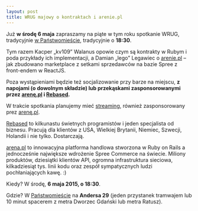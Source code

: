 ```yaml
---
layout: post
title: WRUG majowy o kontraktach i arenie.pl
---
```


Już **w środę 6 maja** zapraszamy na piąte w tym roku spotkanie
WRUG, tradycyjnie [w Państwomieście](http://panstwomiasto.pl),
tradycyjnie o **18:30**.

Tym razem Kacper „kv109” Walanus opowie czym są kontrakty w Rubym
i poda przykłady ich implementacji, a Damian „lego” Legawiec
o [arenie.pl](http://arena.pl) – jak zbudowano marketplace
z setkami sprzedawców na bazie Spree z front-endem w ReactJS.

Poza wystąpieniami będzie też socjalizowanie przy barze na miejscu,
**z napojami (o dowolnym składzie) lub przekąskami zasponsorowanymi
przez [arenę.pl](http://arena.pl) i [Rebased](http://rebased.pl).**

W trakcie spotkania planujemy mieć
[streaming](http://whitestream.pl/wrug/), również
zasponsorowany prez [arenę.pl](http://arena.pl).

[Rebased](http://rebased.pl) to kilkunastu świetnych programistów
i jeden specjalista od biznesu. Pracują dla klientów z USA, Wielkiej
Brytanii, Niemiec, Szwecji, Holandii i nie tylko. Dostarczają.

[arena.pl](http://arena.pl) to innowacyjna platforma handlowa
stworzona w Ruby on Rails a jednocześnie największe wdrożenie
Spree Commerce na świecie. Miliony produktów, dziesiątki klientów
API, ogromna infrastruktura sieciowa, kilkadziesiąt tys. linii
kodu oraz zespół sympatycznych ludzi pochłaniających kawę. :)

Kiedy? W środę, **6 maja 2015, o 18:30**.

Gdzie? W [Państwomieście](http://panstwomiasto.pl) na
**Andersa 29** (jeden przystanek tramwajem lub 10 minut
spacerem z metra Dworzec Gdański lub metra Ratusz).
